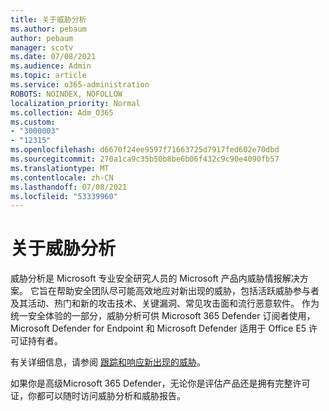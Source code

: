 ```yaml
---
title: 关于威胁分析
ms.author: pebaum
author: pebaum
manager: scotv
ms.date: 07/08/2021
ms.audience: Admin
ms.topic: article
ms.service: o365-administration
ROBOTS: NOINDEX, NOFOLLOW
localization_priority: Normal
ms.collection: Adm_O365
ms.custom:
- "3000003"
- "12315"
ms.openlocfilehash: d6670f24ee9597f71663725d7917fed602e70dbd
ms.sourcegitcommit: 270a1ca9c35b50b8be6b06f432c9c90e4090fb57
ms.translationtype: MT
ms.contentlocale: zh-CN
ms.lasthandoff: 07/08/2021
ms.locfileid: "53339960"
---
```

# <a name="about-threat-analytics"></a>关于威胁分析

威胁分析是 Microsoft 专业安全研究人员的 Microsoft 产品内威胁情报解决方案。 它旨在帮助安全团队尽可能高效地应对新出现的威胁，包括活跃威胁参与者及其活动、热门和新的攻击技术、关键漏洞、常见攻击面和流行恶意软件。 作为统一安全体验的一部分，威胁分析可供 Microsoft 365 Defender 订阅者使用，Microsoft Defender for Endpoint 和 Microsoft Defender 适用于 Office E5 许可证持有者。 

有关详细信息，请参阅 [跟踪和响应新出现的威胁](/microsoft-365/security/defender/threat-analytics)。

如果你是高级Microsoft 365 Defender，无论你是评估产品还是拥有完整许可证，你都可以随时访问威胁分析和威胁报告。 
